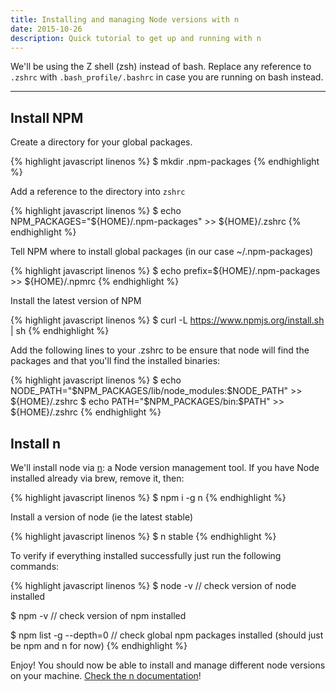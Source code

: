 ```yaml
---
title: Installing and managing Node versions with n
date: 2015-10-26
description: Quick tutorial to get up and running with n
---
```


We'll be using the Z shell (zsh) instead of bash. Replace any reference to `.zshrc` with `.bash_profile/.bashrc` in case you are running on bash instead. 

* * *


## Install NPM

Create a directory for your global packages.

{% highlight javascript linenos %}
$ mkdir .npm-packages
{% endhighlight %}

Add a reference to the directory into `zshrc`


{% highlight javascript linenos %}
$ echo NPM_PACKAGES="${HOME}/.npm-packages" >> ${HOME}/.zshrc
{% endhighlight %}

Tell NPM where to install global packages (in our case ~/.npm-packages)

{% highlight javascript linenos %}
$ echo prefix=${HOME}/.npm-packages >> ${HOME}/.npmrc
{% endhighlight %}

Install the latest version of NPM

{% highlight javascript linenos %}
$ curl -L https://www.npmjs.org/install.sh | sh
{% endhighlight %}

Add the following lines to your .zshrc to be ensure that node will find the packages and that you'll find the installed binaries:

{% highlight javascript linenos %}
$ echo NODE_PATH=\"\$NPM_PACKAGES/lib/node_modules\:\$NODE_PATH\" >> ${HOME}/.zshrc
$ echo PATH=\"\$NPM_PACKAGES/bin\:\$PATH\" >> ${HOME}/.zshrc
{% endhighlight %}

## Install n

We'll install node via [n](https://github.com/tj/n): a Node version management tool. If you have Node installed already via brew, remove it, then:

{% highlight javascript linenos %}
$ npm i -g n
{% endhighlight %}

Install a version of node (ie the latest stable)

{% highlight javascript linenos %}
$ n stable
{% endhighlight %}


To verify if everything installed successfully just run the following commands:

{% highlight javascript linenos %}
$ node -v 
// check version of node installed

$ npm -v
// check version of npm installed

$ npm list -g --depth=0
// check global npm packages installed (should just be npm and n for now)
{% endhighlight %}

Enjoy! You should now be able to install and manage different node versions on your machine. [Check the n documentation](https://github.com/tj/n)!


